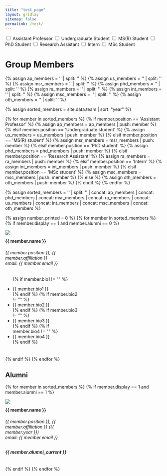 ```yaml
---
title: "test page"
layout: gridlay
sitemap: false
permalink: /test/
---
```


<style>
  .row {
    display: flex;
    flex-wrap: wrap;
    justify-content: flex-start;
    gap: 20px; /* Adjust gap between members */
  }

  .member {
    display: flex; /* Initially display all members */
    width: calc(50% - 20px); /* Adjust member width */
    flex-direction: column; /* Align content vertically */
  }

  .member h4,
  .member i,
  .member ul {
    margin: 10px 0;
  }
</style>

<div>
  <label><input type="checkbox" class="filterCheckbox" data-position="Assistant Professor"> Assistant Professor</label>
  <label><input type="checkbox" class="filterCheckbox" data-position="Undergraduate student"> Undergraduate Student</label>
  <label><input type="checkbox" class="filterCheckbox" data-position="MS(R) student"> MS(R) Student</label>
  <label><input type="checkbox" class="filterCheckbox" data-position="PhD student"> PhD Student</label>
  <label><input type="checkbox" class="filterCheckbox" data-position="Research Assistant"> Research Assistant</label>
  <label><input type="checkbox" class="filterCheckbox" data-position="Intern"> Intern</label>
  <label><input type="checkbox" class="filterCheckbox" data-position="MSc student"> MSc Student</label>
</div>

# Group Members  

{% assign ap_members = '' | split: '' %}
{% assign us_members = '' | split: '' %}
{% assign msr_members = '' | split: '' %}
{% assign phd_members = '' | split: '' %}
{% assign ra_members = '' | split: '' %}
{% assign int_members = '' | split: '' %}
{% assign msc_members = '' | split: '' %}
{% assign oth_members = '' | split: '' %}

{% assign sorted_members = site.data.team | sort: "year" %}

{% for member in sorted_members %}
{% if member.position == 'Assistant Professor' %}
{% assign ap_members = ap_members | push: member %}
{% elsif member.position == 'Undergraduate student' %}
{% assign us_members = us_members | push: member %}
{% elsif member.position == 'MS(R) student' %}
{% assign msr_members = msr_members | push: member %}
{% elsif member.position == 'PhD student' %}
{% assign phd_members = phd_members | push: member %}
{% elsif member.position == 'Research Assistant' %}
{% assign ra_members = ra_members | push: member %}
{% elsif member.position == 'Intern' %}
{% assign int_members = int_members | push: member %}
{% elsif member.position == 'MSc student' %}
{% assign msc_members = msc_members | push: member %}
{% else %}
{% assign oth_members = oth_members | push: member %}
{% endif %}
{% endfor %}

{% assign sorted_members = '' | split: '' | concat: ap_members | concat: phd_members | concat: msr_members | concat: ra_members | concat: us_members | concat: int_members | concat: msc_members | concat: oth_members %}


{% assign number_printed = 0 %}
{% for member in sorted_members %}
{% if member.display == 1 and member.alumni == 0 %}

<div class="member" data-position="{{ member.position }}" data-alumni="{{ member.alumni }}">
  <img src="{{ member.image }}" class="img-responsive" />
  <h4>{{ member.name }}</h4>
  <i>{{ member.position }}, {{ member.affiliation }} <br>email: {{ member.email }}</i>
  <ul style="overflow: hidden">

  {% if member.bio1 != "" %}
    <li> {{ member.bio1 }} </li>
  {% endif %}
  {% if member.bio2 != "" %}
    <li> {{ member.bio2 }} </li>
  {% endif %}
  {% if member.bio3 != "" %}
    <li> {{ member.bio3 }} </li>
  {% endif %}
  {% if member.bio4 != "" %}
    <li> {{ member.bio4 }} </li>
  {% endif %}

  </ul>
</div>

{% endif %}
{% endfor %}

## Alumni

{% for member in sorted_members %}
{% if member.display == 1 and member.alumni == 1 %}

<div class="member" data-position="{{ member.position }}" data-alumni="{{ member.alumni }}">
  <img src="{{ member.image }}" class="img-thumbnail" />
  <h4>{{ member.name }}</h4>
  <i>{{ member.position }}, {{ member.affiliation }} ({{ member.year }}) <br>email: {{ member.email }}</i>
  <h5>{{ member.alumni_current }}</h5>
</div>

{% endif %}
{% endfor %}

<script>
  document.addEventListener('DOMContentLoaded', function () {
    const checkboxes = document.querySelectorAll('.filterCheckbox');
    const members = document.querySelectorAll('.member');

    checkboxes.forEach(checkbox => {
      checkbox.addEventListener('change', function () {
        const selectedPositions = [];

        checkboxes.forEach(checkbox => {
          if (checkbox.checked) {
            selectedPositions.push(checkbox.dataset.position);
          }
        });

        // If no checkboxes are selected, show all members
        if (selectedPositions.length === 0) {
          members.forEach(member => {
            member.classList.add('show');
          });
        } else {
          // Show members with selected positions
          members.forEach(member => {
            if (selectedPositions.includes(member.dataset.position)) {
              member.classList.add('show');
            } else {
              member.classList.remove('show');
            }
          });
        }
      });
    });
  });
</script>
